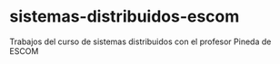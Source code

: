 # sistemas-distribuidos-escom
Trabajos del curso de sistemas distribuidos con el profesor Pineda de ESCOM
